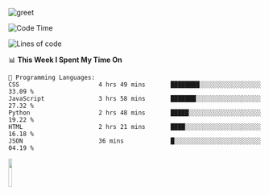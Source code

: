 ![greet](https://user-images.githubusercontent.com/44234583/146624354-9d461392-3676-4e7a-b12f-debc7319f53b.gif) 


<!--START_SECTION:waka-->
![Code Time](http://img.shields.io/badge/Code%20Time-503%20hrs%2027%20mins-blue)

![Lines of code](https://img.shields.io/badge/From%20Hello%20World%20I%27ve%20Written-3.9%20million%20lines%20of%20code-blue)

📊 **This Week I Spent My Time On** 

```text
💬 Programming Languages: 
CSS                      4 hrs 49 mins       ████████░░░░░░░░░░░░░░░░░   33.09 % 
JavaScript               3 hrs 58 mins       ███████░░░░░░░░░░░░░░░░░░   27.32 % 
Python                   2 hrs 48 mins       █████░░░░░░░░░░░░░░░░░░░░   19.22 % 
HTML                     2 hrs 21 mins       ████░░░░░░░░░░░░░░░░░░░░░   16.18 % 
JSON                     36 mins             █░░░░░░░░░░░░░░░░░░░░░░░░   04.19 % 
```


<!--END_SECTION:waka-->
<img src="https://user-images.githubusercontent.com/44234583/191059235-95ebfce1-7fc7-4eee-baff-214d902e7c18.gif" width="12%"/>

